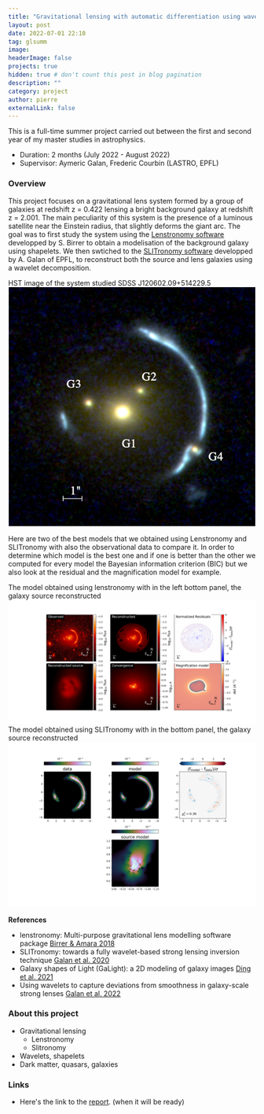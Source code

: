 ```yaml
---
title: "Gravitational lensing with automatic differentiation using wavelets"
layout: post
date: 2022-07-01 22:10
tag: glsumm
image:
headerImage: false
projects: true
hidden: true # don't count this post in blog pagination
description: ""
category: project
author: pierre
externalLink: false
---
```


This is a full-time summer project carried out between the first and second year of my master studies in astrophysics. 
* Duration: 2 months (July 2022 - August 2022)
* Supervisor: Aymeric Galan, Frederic Courbin (LASTRO, EPFL) 

### Overview

This project focuses on a gravitational lens system formed by a group of galaxies at redshift z = 0.422 lensing a bright background galaxy at redshift z = 2.001. The main peculiarity of this system is the presence of a luminous satellite near the Einstein radius, that slightly deforms the giant arc. 
The goal was to first study the system using the [Lenstronomy software](https://github.com/lenstronomy/lenstronomy) developped by S. Birrer to obtain a modelisation of the background galaxy using shapelets. We then swtiched to the [SLITronomy software](https://github.com/aymgal/SLITronomy) developped by A. Galan of EPFL, to reconstruct both the source and lens galaxies using a wavelet decomposition. 

<figcaption class="caption"> HST image of the system studied SDSS J120602.09+514229.5 </figcaption>
<img class="image" src="/assets/images/system.png" alt="Alt Text">

Here are two of the best models that we obtained using Lenstronomy and SLITronomy with also the observational data to compare it. In order to determine which model is the best one and if one is better than the other we computed for every model the Bayesian information criterion (BIC) but we also look at the residual and the magnification model for example. 

<figcaption class="caption"> The model obtained using lenstronomy with in the left bottom panel, the galaxy source reconstructed </figcaption>
<img class="image" src="/assets/images/final_shapelets.jpg" alt="Alt Text">

<figcaption class="caption"> The model obtained using SLITronomy with in the bottom panel, the galaxy source reconstructed </figcaption>
<img class="image" src="/assets/images/final_wavelets.jpg" alt="Alt Text">


**References**
* lenstronomy: Multi-purpose gravitational lens modelling software package [Birrer & Amara 2018](https://arxiv.org/abs/1803.09746)
* SLITronomy: towards a fully wavelet-based strong lensing inversion technique [Galan et al. 2020](https://arxiv.org/abs/2012.02802)
* Galaxy shapes of Light (GaLight): a 2D modeling of galaxy images [Ding et al. 2021](https://arxiv.org/abs/2111.08721)
* Using wavelets to capture deviations from smoothness in galaxy-scale strong lenses [Galan et al. 2022](https://arxiv.org/abs/2207.05763)


### About this project
* Gravitational lensing
   * Lenstronomy
   * Slitronomy
* Wavelets, shapelets
* Dark matter, quasars, galaxies

### Links
* Here's the link to the [report](). (when it will be ready) 
